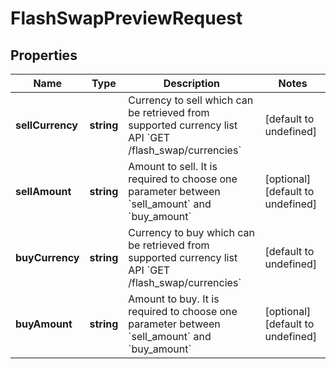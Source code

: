 # FlashSwapPreviewRequest

## Properties

Name | Type | Description | Notes
------------ | ------------- | ------------- | -------------
**sellCurrency** | **string** | Currency to sell which can be retrieved from supported currency list API &#x60;GET /flash_swap/currencies&#x60; | [default to undefined]
**sellAmount** | **string** | Amount to sell. It is required to choose one parameter between &#x60;sell_amount&#x60; and &#x60;buy_amount&#x60; | [optional] [default to undefined]
**buyCurrency** | **string** | Currency to buy which can be retrieved from supported currency list API &#x60;GET /flash_swap/currencies&#x60; | [default to undefined]
**buyAmount** | **string** | Amount to buy. It is required to choose one parameter between &#x60;sell_amount&#x60; and &#x60;buy_amount&#x60; | [optional] [default to undefined]

